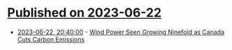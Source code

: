 # [Published on 2023-06-22](index.md)

* [2023-06-22, 20:40:00](https://news.slashdot.org/story/23/06/22/1835215/wind-power-seen-growing-ninefold-as-canada-cuts-carbon-emissions?utm_source=rss1.0mainlinkanon&utm_medium=feed) - [Wind Power Seen Growing Ninefold as Canada Cuts Carbon Emissions](https://news.slashdot.org/story/23/06/22/1835215/wind-power-seen-growing-ninefold-as-canada-cuts-carbon-emissions?utm_source=rss1.0mainlinkanon&utm_medium=feed)
